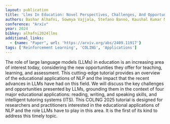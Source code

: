 ```yaml
---
layout: publication
title: 'Llms In Education: Novel Perspectives, Challenges, And Opportunities'
authors: Bashar Alhafni, Sowmya Vajjala, Stefano Bannò, Kaushal Kumar Maurya, Ekaterina Kochmar
conference: "Arxiv"
year: 2024
bibkey: alhafni2024llms
additional_links:
  - {name: "Paper", url: 'https://arxiv.org/abs/2409.11917'}
tags: ['Reinforcement Learning', 'COLING', 'Applications']
---
```

The role of large language models (LLMs) in education is an increasing area
of interest today, considering the new opportunities they offer for teaching,
learning, and assessment. This cutting-edge tutorial provides an overview of
the educational applications of NLP and the impact that the recent advances in
LLMs have had on this field. We will discuss the key challenges and
opportunities presented by LLMs, grounding them in the context of four major
educational applications: reading, writing, and speaking skills, and
intelligent tutoring systems (ITS). This COLING 2025 tutorial is designed for
researchers and practitioners interested in the educational applications of NLP
and the role LLMs have to play in this area. It is the first of its kind to
address this timely topic.
